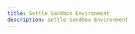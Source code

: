 ```yaml
---
title: Settle Sandbox Environment
description: Settle Sandbox Environment
---
```

<Redirect to="/api/guides/introduction/sandbox" />